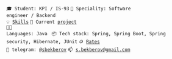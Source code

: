 <code>🎓 Student: KPI / IS-93</code>
<code>👷 Speciality: Software engineer / Backend</code><br>
<code>💡 [Skills](SKILLS.md)</code>
<code>🧻 Current [project](https://github.com/sbekberov/afpm)</code><br>
<code>🧑‍💻 Languages: Java </code>
<code>📦 Tech stack: Spring, Spring Boot, Spring security, Hibernate, JUnit</code>
<code>🪙 [Rates](RATES.md)</code><br>
<code>💬 telegram: [@sbekberov](https://t.me/sbekberov)</code>
<code>📫 [s.bekberov@gmail.com](mailto:s.bekberov@gmail.com)</code>
